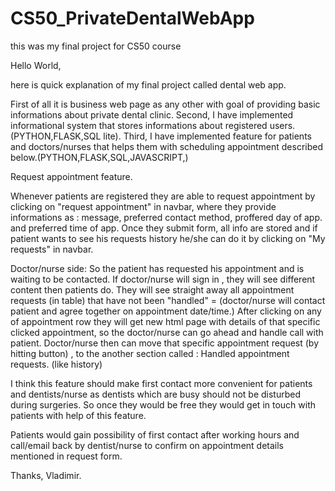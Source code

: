# CS50_PrivateDentalWebApp
this was my final project for CS50 course


Hello World,

here is quick explanation of my final project called dental web app.

First of all it is business web page as any other with goal of providing basic informations about private dental clinic.
Second, I have implemented informational system that stores informations about registered users.(PYTHON,FLASK,SQL lite).
Third, I have implemented feature for patients and doctors/nurses that helps them with scheduling appointment described below.(PYTHON,FLASK,SQL,JAVASCRIPT,)

Request appointment feature.

Whenever patients are registered they are able to request appointment by clicking on "request appointment" in navbar, where they provide
informations as : message, preferred contact method, proffered day of app. and  preferred time of app.
Once they submit form, all info are stored and if patient wants to see his requests history he/she can do it by clicking on "My requests" in navbar.

Doctor/nurse side:
So the patient has requested his appointment and is waiting to be contacted.
If doctor/nurse will sign in , they will see different content then patients do.
They will see straight away  all appointment requests (in table) that have not been "handled" = (doctor/nurse will contact patient and agree together on appointment date/time.)
After clicking on any of appointment row they will get new html page with details of that specific clicked appointment, so the doctor/nurse can go ahead and handle call with patient.
Doctor/nurse then can move that specific appointment request (by hitting button) , to the another section called : Handled appointment requests. (like history)


I think this feature should make first contact more convenient for patients and dentists/nurse as dentists which are busy should not be disturbed during surgeries.
So once they would be free they would get in touch with patients with help of this feature.

Patients would gain possibility of first contact after working hours and call/email back by dentist/nurse to confirm on appointment details mentioned in request form.


Thanks, Vladimir.
